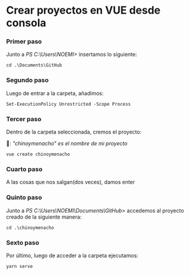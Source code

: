 # Crear proyectos en VUE desde consola

### Primer paso

Junto a  *PS C:\Users\NOEMI>*  insertamos lo siguiente:
~~~
cd .\Documents\GitHub
~~~

### Segundo paso

Luego de entrar a la carpeta, añadimos:
~~~
Set-ExecutionPolicy Unrestricted -Scope Process
~~~

### Tercer paso

Dentro de la carpeta seleccionada, cremos el proyecto: 

👀: *"chinoymenacho" es el nombre de mi proyecto*
~~~
vue create chinoymenacho
~~~

### Cuarto paso

A las cosas que nos salgan(dos veces), damos enter

### Quinto paso

Junto a *PS C:\Users\NOEMI\Documents\GitHub>* accedemos al proyecto creado de la siguiente manera:
~~~
cd .\chinoymenacho
~~~

### Sexto paso

Por último, luego de acceder a la carpeta ejecutamos:
~~~
yarn serve
~~~
